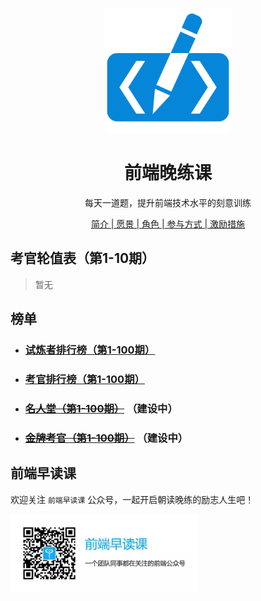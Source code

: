 <p align="center">
  <img width="200" src="./assets/images/logo.svg" alt="logo">
</p>

<h1 align="center">前端晚练课</h1>

<div align="center">
<p>每天一道题，提升前端技术水平的刻意训练</p>

[简介 | 愿景 | 角色 | 参与方式 | 激励措施](./about.md)
</div>

## 考官轮值表（第1-10期）
> 暂无

## 榜单

- ### [试炼者排行榜（第1-100期）](https://fezaoduke.github.io/fe-practice-hard/ranking-list/index.html?session=1)
- ### [考官排行榜（第1-100期）](https://fezaoduke.github.io/fe-practice-hard/ranking-list/index.html?type=examiner&session=1)
- ### ~~[名人堂（第1-100期）](https://fezaoduke.github.io/fe-practice-hard/hall-of-fame/index.html?session=1)~~ （建设中）
- ### ~~[金牌考官（第1-100期）](https://fezaoduke.github.io/fe-practice-hard/gold-examiner/index.html?type=examiner&session=1)~~ （建设中）

## 前端早读课

欢迎关注 `前端早读课` 公众号，一起开启朝读晚练的励志人生吧！

![](./screenshot/official-public-accounts.jpg)
